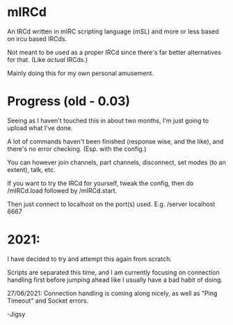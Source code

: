 # mIRCd
An IRCd written in mIRC scripting language (mSL) and more or less based on ircu based IRCds.

Not meant to be used as a proper IRCd since there's far better alternatives for that. (Like *actual* IRCds.)

Mainly doing this for my own personal amusement.

# Progress (old - 0.03)

Seeing as I haven't touched this in about two months, I'm just going to upload what I've done.

A lot of commands haven't been finished (response wise, and the like), and there's no error checking. (Esp. with the config.)

You can however join channels, part channels, disconnect, set modes (to an extent), talk, etc.

If you want to try the IRCd for yourself, tweak the config, then do /mIRCd.load followed by /mIRCd.start.

Then just connect to localhost on the port(s) used. E.g. /server localhost 6667

# 2021:

I have decided to try and attempt this again from scratch.

Scripts are separated this time, and I am currently focusing on connection handling first before jumping ahead like I usually have a bad habit of doing.

27/06/2021: Connection handling is coming along nicely, as well as "Ping Timeout" and Socket errors.

-Jigsy

